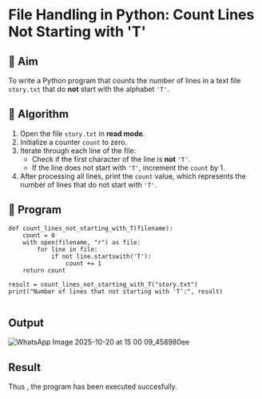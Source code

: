 # File Handling in Python: Count Lines Not Starting with 'T'

## 🎯 Aim
To write a Python program that counts the number of lines in a text file `story.txt` that do **not** start with the alphabet `'T'`.

## 🧠 Algorithm
1. Open the file `story.txt` in **read mode**.
2. Initialize a counter `count` to zero.
3. Iterate through each line of the file:
   - Check if the first character of the line is **not** `'T'`.
   - If the line does not start with `'T'`, increment the `count` by 1.
4. After processing all lines, print the `count` value, which represents the number of lines that do not start with `'T'`.

## 🧾 Program
~~~
def count_lines_not_starting_with_T(filename):
    count = 0  
    with open(filename, "r") as file:
        for line in file:
            if not line.startswith('T'):
                count += 1
    return count

result = count_lines_not_starting_with_T("story.txt")
print("Number of lines that not starting with 'T':", result)


~~~

## Output
![WhatsApp Image 2025-10-20 at 15 00 09_458980ee](https://github.com/user-attachments/assets/f2d64c74-9918-46af-ac16-77644294a679)

## Result
Thus , the program has been executed succesfully.
